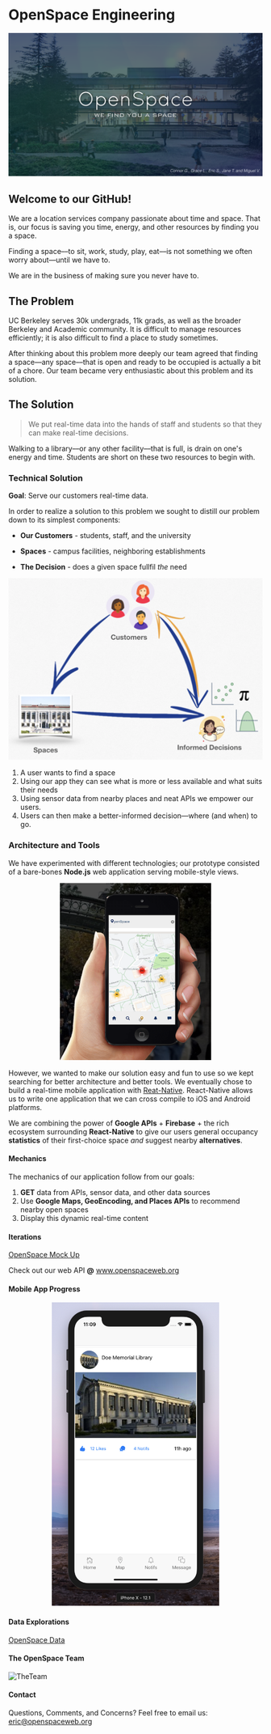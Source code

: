 # OpenSpace Engineering

![OpenSpaceBrandBanner](docs/assets/OpenSpaceBrandBanner.png)

## Welcome to our GitHub!

We are a location services company passionate about time and space. That is, our focus is saving you time, energy, and other resources by finding you a space.

Finding a space––to sit, work, study, play, eat––is not something we often worry about––until we have to.

We are in the business of making sure you never have to.

## The Problem

UC Berkeley serves 30k undergrads, 11k grads, as well as the broader Berkeley and Academic community. It is difficult to manage resources efficiently; it is also difficult to find a place to study sometimes.

After thinking about this problem more deeply our team agreed that finding a space––any space––that is open and ready to be occupied is actually a bit of a chore. Our team became very enthusiastic about this problem and its solution.

## The Solution

>We put real-time data into the hands of staff and students so that they can make real-time decisions.

Walking to a library––or any other facility––that is full, is drain on one's energy and time. Students are short on these two resources to begin with.

### Technical Solution

**Goal**: Serve our customers real-time data.

In order to realize a solution to this problem we sought to distill our problem down to its simplest components:

* **Our Customers** - students, staff, and the university

* **Spaces** - campus facilities, neighboring establishments
  
* **The Decision** - does a given space fullfil _the_ need

![SolutionGraphic](docs/assets/solution_graphic.png)

1. A user wants to find a space
2. Using our app they can see what is more or less available and what suits their needs
3. Using sensor data from nearby places and neat APIs we empower our
   users.
4. Users can then make a better-informed decision––where (and when) to go.

### Architecture and Tools

We have experimented with different technologies; our prototype consisted of a bare-bones **Node.js** web application serving mobile-style views.

<div align="center"><img width="300px" height="350px" src="docs/assets/openspace2pointOh.png"></div>

However, we wanted to make our solution easy and fun to use so we kept searching for better architecture and better tools. We eventually chose to build a real-time mobile application with [Reat-Native](https://facebook.github.io/react-native/). React-Native allows us to write one application that we can cross compile to iOS and Android platforms.

We are combining the power of **Google APIs** + **Firebase** + the rich ecosystem surrounding **React-Native** to give our users general occupancy **statistics** of their first-choice space _and_ suggest nearby **alternatives**.

#### Mechanics

The mechanics of our application follow from our goals:

1. **GET** data from APIs, sensor data, and other data sources
2. Use **Google Maps, GeoEncoding, and Places APIs** to recommend nearby open spaces
3. Display this dynamic real-time content

#### Iterations

[OpenSpace Mock Up](https://ericdeansanchez.github.io/OpenSpaceMock/)

Check out our web API **@** www.openspaceweb.org

#### Mobile App Progress

<div align="center"><img height="600px" src="docs/assets/reactAppProgress.png"></div>

#### Data Explorations

[OpenSpace Data](https://github.com/ericdeansanchez/OpenSpaceData)

#### The OpenSpace Team

![TheTeam](docs/assets/team.png)

#### Contact

Questions, Comments, and Concerns? Feel free to email us: eric@openspaceweb.org

